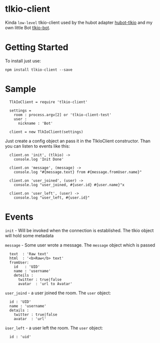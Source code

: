 tlkio-client
===

Kinda `low-level` tlkio-client used by the hubot adapter [hubot-tlkio](https://github.com/FWeinb/hubot-tlkio) and my own little Bot [tlkio-bot](https://github.com/FWeinb/tlkio-bot).

# Getting Started

  To install just use:

  `npm install tlkio-client --save`

# Sample

  ```
    TlkIoClient = require 'tlkio-client'

    settings =
      room : process.argv[2] or 'tlkio-client-test'
      user :
        nickname : 'Bot'

    client = new TlkIoClient(settings)
  ```

  Just create a config object an pass it in the TlkIoClient constructor.
  Than you can listen to events like this:

  ```
    client.on 'init', (tlkio) ->
      console.log 'Init Done'

    client.on 'message', (message) ->
      console.log "#{message.text} from #{message.fromUser.name}"

    client.on 'user_joined', (user) ->
      console.log "user_joined, #{user.id} #{user.name}"x

    client.on 'user_left', (user) ->
      console.log "user_left, #{user.id}"
  ```



# Events

  `init`    - Will be invoked when the connection is established. The tlkio object will hold some metadata


  `message` - Some user wrote a message.  The `message` object which is passed

  ```
    text  : 'Raw text'
    html  : '<b>Raw</b> text'
    fromUser:
      id   : 'UID'
      name : 'username'
      deteils :
        twitter : true|false
        avatar  : 'url to Avatar'
  ```


  `user_joind` - a user joined the room. The `user` object:

  ```
    id : 'UID'
    name : 'username'
    details :
      twitter : true|false
      avatar  : 'url'
  ```

  `ùser_left` - a user left the room. The `user` object:

  ```
    id : 'uid'
  ```
